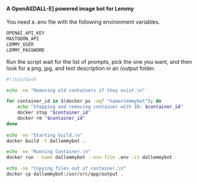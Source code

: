 #### A OpenAI[DALL-E] powered image bot for Lemmy


You need a .env file with the following environment variables.


```bash
OPENAI_API_KEY
MASTODON_API
LEMMY_USER
LEMMY_PASSWORD
```

Run the script wait for the list of prompts, pick the one you want, and then look for a png, jpg, and text description in an /output folder.

```bash
#!/bin/bash

echo -ne "Removing old containers if they exist.\n"

for container_id in $(docker ps -aqf "name=lemmybot"); do
    echo "Stopping and removing container with ID: $container_id"
    docker stop "$container_id"
    docker rm "$container_id"
done
  
echo -ne "Starting build.\n"
docker build -t dallemmybot .

echo -ne "Running Container.\n"
docker run --name dallemmybot --env-file .env -it dallemmybot 

echo -ne "Copying files out of container.\n"
docker cp dallemmybot:/usr/src/app/output .
```
